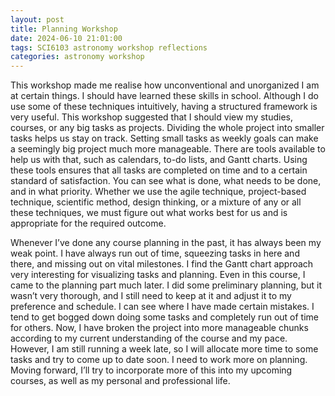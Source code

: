 ```yaml
---
layout: post
title: Planning Workshop
date: 2024-06-10 21:01:00
tags: SCI6103 astronomy workshop reflections
categories: astronomy workshop
---
```

This workshop made me realise how unconventional and unorganized I am at certain things. I should have learned these skills in school. Although I do use some of these techniques intuitively, having a structured framework is very useful. This workshop suggested that I should view my studies, courses, or any big tasks as projects. Dividing the whole project into smaller tasks helps us stay on track. Setting small tasks as weekly goals can make a seemingly big project much more manageable. There are tools available to help us with that, such as calendars, to-do lists, and Gantt charts. Using these tools ensures that all tasks are completed on time and to a certain standard of satisfaction. You can see what is done, what needs to be done, and in what priority. Whether we use the agile technique, project-based technique, scientific method, design thinking, or a mixture of any or all these techniques, we must figure out what works best for us and is appropriate for the required outcome.

Whenever I’ve done any course planning in the past, it has always been my weak point. I have always run out of time, squeezing tasks in here and there, and missing out on vital milestones. I find the Gantt chart approach very interesting for visualizing tasks and planning. Even in this course, I came to the planning part much later. I did some preliminary planning, but it wasn’t very thorough, and I still need to keep at it and adjust it to my preference and schedule. I can see where I have made certain mistakes. I tend to get bogged down doing some tasks and completely run out of time for others. Now, I have broken the project into more manageable chunks according to my current understanding of the course and my pace. However, I am still running a week late, so I will allocate more time to some tasks and try to come up to date soon. I need to work more on planning. Moving forward, I’ll try to incorporate more of this into my upcoming courses, as well as my personal and professional life.